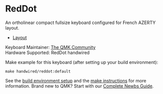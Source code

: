 # RedDot

An ortholinear compact fullsize keyboard configured for French AZERTY layout.

- [Layout](http://www.keyboard-layout-editor.com/##@_plate:true%3B&@_sm=cherry&sb=cherry&st=MX1A-L1xx%3B&=Esc&=F1&=F2&=F3&=F4&=F5&_w:2%3B&=Tab&=Caps%20Lock&=F6&=F7&=F8&=F9&=F10&=F11&=F12&_x:0.5%3B&=Fn&=%2F%2F&=*&=-%3B&@=Alt&=1%0A%2F&&=2%0A%C3%A9%0A%0A~&=3%0A%22%0A%0A%23&=4%0A'%0A%0A%7B&=5%0A(%0A%0A%5B&_w:2%3B&=Back&=Del&=6%0A-%0A%0A%7C&=7%0A%C3%A8%0A%0A%60&=8%0A%2F_%0A%0A%5C&=9%0A%C3%A7%0A%0A%5E&=0%0A%C3%A0%0A%0A%2F@&=%C2%B0%0A)%0A%0A%5D&=+%0A%2F=%0A%0A%7D&_x:0.5%3B&=Insert&=Home&=Page%20Up&_h:2%3B&=+%3B&@=Win&=A&=Z&=E&=R&=T&_h:2%3B&=Shift&_h:2%3B&=Enter&_h:2%3B&=Enter&=Y&=U&=I&=O&=P&=%C2%A8%0A%5E&=%C2%A3%0A$&_x:0.5%3B&=Delete&=End&=Page%20Down%3B&@=Ctrl&=Q&=S&=D&=F&=G&_x:3%3B&=H&=J&=K&=L&=M&=%25%0A%C3%B9&=%C2%B5%0A*&_x:0.5%3B&=1%0AEnd&=Up&=3%0APgDn&_h:2%3B&=Enter%3B&@=%3E%0A%3C&=W&=X&=C&=V&=B&_w:2%3B&=Space&_w:2%3B&=Space&=N&=%3F%0A,&=.%0A%2F%3B&=%2F%2F%0A%2F:&=%C2%A7%0A!&=Alt%20Gr&_x:0.5%3B&=Left&=Down&=Right)

Keyboard Maintainer: [The QMK Community](https://github.com/qmk)  
Hardware Supported: RedDot handwired  

Make example for this keyboard (after setting up your build environment):

    make handwired/reddot:default

See the [build environment setup](https://docs.qmk.fm/#/getting_started_build_tools) and the [make instructions](https://docs.qmk.fm/#/getting_started_make_guide) for more information. Brand new to QMK? Start with our [Complete Newbs Guide](https://docs.qmk.fm/#/newbs).
